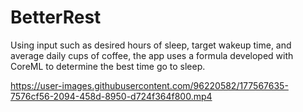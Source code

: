 # BetterRest
Using input such as desired hours of sleep, target wakeup time, and average daily cups of coffee, the app uses a formula developed with CoreML to determine the best time go to sleep.

https://user-images.githubusercontent.com/96220582/177567635-7576cf56-2094-458d-8950-d724f364f800.mp4
